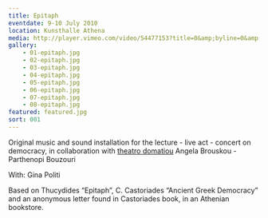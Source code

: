 ```yaml
---
title: Epitaph
eventdate: 9-10 July 2010
location: Kunsthalle Athena
media: http://player.vimeo.com/video/54477153?title=0&amp;byline=0&amp;portrait=0&amp;color=ffffff
gallery: 
    - 01-epitaph.jpg
    - 02-epitaph.jpg
    - 03-epitaph.jpg
    - 04-epitaph.jpg
    - 05-epitaph.jpg
    - 06-epitaph.jpg
    - 07-epitaph.jpg
    - 08-epitaph.jpg
featured: featured.jpg
sort: 001
---
```


Original music and sound installation for the lecture - live act - concert on democracy,  in collaboration with [theatro domatiou](http://www.theatrodomatiou.gr/en/parastaseis/epitaph-2012.html "theatro domatiou") Angela Brouskou - Parthenopi Bouzouri

With: Gina Politi

Based on Thucydides “Epitaph”, C. Castoriades “Ancient Greek Democracy” and an anonymous letter found in Castoriades book, in an Athenian bookstore.